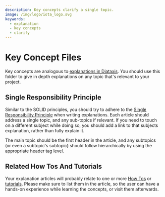 ```yaml
---
description: Key concepts clarify a single topic.
image: /img/logo/iota_logo.svg
keywords:
  - explanation
  - key concepts
  - clarify
---
```


# Key Concept Files

Key concepts are analogous to [explanations in Diataxis](https://diataxis.fr/explanation/). You should use this folder
to give in depth explanations on any topic that's relevant to your project.

## Single Responsibility Principle

Similar to the SOLID principles, you should try to adhere to the
[Single Responsibility Principle](https://en.wikipedia.org/wiki/Single-responsibility_principle) when writing
explanations. Each article should address a single topic, and any sub-topics if relevant. If you need to touch on a
different subject while doing so, you should add a link to that subjects explanation, rather than fully explain it.

The main topic should be the first header in the article, and any subtopics (or even a subtopic's subtopic) should
follow hierarchically by using the appropriate header tag level.

## Related How Tos And Tutorials

Your explanation articles will probably relate to one or more [How Tos](../how_tos/_README.mdx) or [tutorials](../tutorials/_README.mdx). Please make sure to list them
in the article, so the user can have a hands-on experience while learning the concepts, or visit them afterwards.
